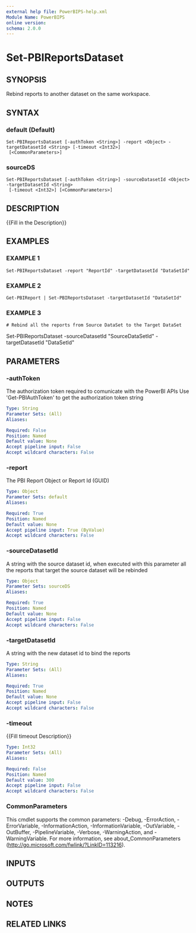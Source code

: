 ```yaml
---
external help file: PowerBIPS-help.xml
Module Name: PowerBIPS
online version:
schema: 2.0.0
---
```


# Set-PBIReportsDataset

## SYNOPSIS
Rebind reports to another dataset on the same workspace.

## SYNTAX

### default (Default)
```
Set-PBIReportsDataset [-authToken <String>] -report <Object> -targetDatasetId <String> [-timeout <Int32>]
 [<CommonParameters>]
```

### sourceDS
```
Set-PBIReportsDataset [-authToken <String>] -sourceDatasetId <Object> -targetDatasetId <String>
 [-timeout <Int32>] [<CommonParameters>]
```

## DESCRIPTION
{{Fill in the Description}}

## EXAMPLES

### EXAMPLE 1
```
Set-PBIReportsDataset -report "ReportId" -targetDatasetId "DataSetId"
```

### EXAMPLE 2
```
Get-PBIReport | Set-PBIReportsDataset -targetDatasetId "DataSetId"
```

### EXAMPLE 3
```
# Rebind all the reports from Source DataSet to the Target DataSet
```

Set-PBIReportsDataset -sourceDatasetId "SourceDataSetId" -targetDatasetId "DataSetId"

## PARAMETERS

### -authToken
The authorization token required to comunicate with the PowerBI APIs
Use 'Get-PBIAuthToken' to get the authorization token string

```yaml
Type: String
Parameter Sets: (All)
Aliases:

Required: False
Position: Named
Default value: None
Accept pipeline input: False
Accept wildcard characters: False
```

### -report
The PBI Report Object or Report Id (GUID)

```yaml
Type: Object
Parameter Sets: default
Aliases:

Required: True
Position: Named
Default value: None
Accept pipeline input: True (ByValue)
Accept wildcard characters: False
```

### -sourceDatasetId
A string with the source dataset id, when executed with this parameter all the reports that target the source dataset will be rebinded

```yaml
Type: Object
Parameter Sets: sourceDS
Aliases:

Required: True
Position: Named
Default value: None
Accept pipeline input: False
Accept wildcard characters: False
```

### -targetDatasetId
A string with the new dataset id to bind the reports

```yaml
Type: String
Parameter Sets: (All)
Aliases:

Required: True
Position: Named
Default value: None
Accept pipeline input: False
Accept wildcard characters: False
```

### -timeout
{{Fill timeout Description}}

```yaml
Type: Int32
Parameter Sets: (All)
Aliases:

Required: False
Position: Named
Default value: 300
Accept pipeline input: False
Accept wildcard characters: False
```

### CommonParameters
This cmdlet supports the common parameters: -Debug, -ErrorAction, -ErrorVariable, -InformationAction, -InformationVariable, -OutVariable, -OutBuffer, -PipelineVariable, -Verbose, -WarningAction, and -WarningVariable.
For more information, see about_CommonParameters (http://go.microsoft.com/fwlink/?LinkID=113216).

## INPUTS

## OUTPUTS

## NOTES

## RELATED LINKS
